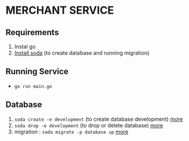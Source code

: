 # MERCHANT SERVICE


## Requirements
1. Instal go
2. [Install soda](https://gobuffalo.io/en/docs/db/toolbox/) (to create database and running migration)


## Running Service
- `go run main.go`

## Database
1. `soda create -e development` (to create database development) [more](https://gobuffalo.io/en/docs/db/toolbox/)
2. `soda drop -e development` (to drop or delete database) [more](https://gobuffalo.io/en/docs/db/toolbox/)
3. migration : `soda migrate -p database up` [more](https://gobuffalo.io/en/docs/db/migrations/)


